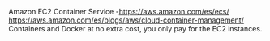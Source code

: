 Amazon EC2 Container Service -https://aws.amazon.com/es/ecs/
https://aws.amazon.com/es/blogs/aws/cloud-container-management/
Containers and Docker at no extra cost, you only pay for the EC2 instances.
